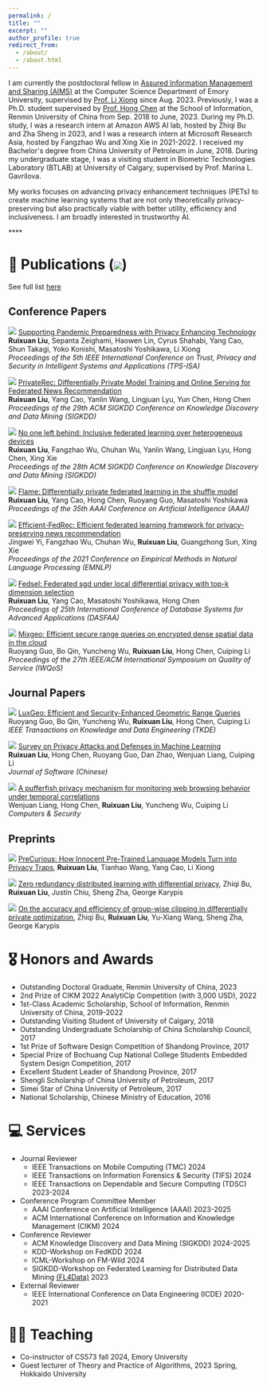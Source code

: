 ```yaml
---
permalink: /
title: ""
excerpt: ""
author_profile: true
redirect_from: 
  - /about/
  - /about.html
---
```


<!-- {% if site.google_scholar_stats_use_cdn %}
{% assign gsDataBaseUrl = "https://cdn.jsdelivr.net/gh/" | append: site.repository | append: "@" %}
{% else %}
{% assign gsDataBaseUrl = "https://raw.githubusercontent.com/" | append: site.repository | append: "/" %}
{% endif %}
{% assign url = gsDataBaseUrl | append: "google-scholar-stats/gs_data_shieldsio.json" %} -->

<span class='anchor' id='about-me'></span>

I am currently the postdoctoral fellow in [Assured Information Management and Sharing (AIMS)](http://www.cs.emory.edu/site/aims/people.html) at the Computer Science Department of  Emory University, supervised by [Prof. Li Xiong](http://www.cs.emory.edu/~lxiong/) since Aug. 2023. 
Previously, I was a Ph.D. student supervised by [Prof. Hong Chen](http://info.ruc.edu.cn/Home/Faculty/Departments/ComputerScienceandTechnology/fad56fc492784d1fa87f662044649b2f.blk.htm) at the School of Information, Renmin University of China from Sep. 2018 to June, 2023.
During my Ph.D. study, I was a research intern at Amazon AWS AI lab, hosted by Zhiqi Bu and Zha Sheng in 2023, and I was a research intern at Microsoft Research Asia, hosted by Fangzhao Wu and Xing Xie in 2021-2022.
I received my Bachelor's degree from China University of Petroleum in June, 2018.
During my undergraduate stage, I was a visiting student in Biometric Technologies Laboratory (BTLAB) at University of Calgary, supervised by Prof. Marina L. Gavrilova.

<!-- <span class='anchor' id='news'></span> -->

<!-- # 🔥 News
- *2024.06*: &nbsp;🎉🎉 Personal website is online. -->

<!-- <span class='anchor' id='research'></span>

# 🧐 Research -->
My works focuses on advancing privacy enhancement techniques (PETs) to create machine learning systems that are not only theoretically privacy-preserving but also practically viable with better utility, efficiency and inclusiveness.
I am broadly interested in trustworthy AI.

<!-- <span style="color:red">Please drop me an email if you are interested in collaborations.</span> -->****

<span class='anchor' id='publications'></span>

# 📝 Publications (<a href='https://scholar.google.com/citations?user=sXWB1UQAAAAJ'><img src="https://img.shields.io/endpoint?url={{ url | url_encode }}&logo=Google%20Scholar&labelColor=f6f6f6&color=9cf&style=flat&label=citations"></a>)
<!-- (*: Mentored student; †: Equal contribution.) -->
<!-- See full list [here](https://scholar.google.com/citations?user=sXWB1UQAAAAJ) -->
<!-- <a href='https://scholar.google.com/citations?user=sXWB1UQAAAAJ'>
  <img src="https://img.shields.io/badge/citations-123-blue?logo=Google%20Scholar&labelColor=f6f6f6&color=9cf&style=flat">
</a> -->
See full list [here](https://scholar.google.com/citations?user=sXWB1UQAAAAJ&hl=en)

## <i class="fa fa-paper-plane"></i> Conference Papers

<!-- <div class='paper-box'><div class='paper-box-image'><div><div class="badge">NeurIPS 2019</div><img src='images/favicon-16x16.jpg' alt="sym" width="50%"></div></div>
<div class='paper-box-text' markdown="1"> -->

<!-- [FastSpeech: Fast, Robust and Controllable Text to Speech](https://papers.nips.cc/paper/8580-fastspeech-fast-robust-and-controllable-text-to-speech.pdf) \\
**Yi Ren**, Yangjun Ruan, Xu Tan, Tao Qin, Sheng Zhao, Zhou Zhao, Tie-Yan Liu

[**Project**](https://speechresearch.github.io/fastspeech/) <strong><span class='show_paper_citations' data='4FA6C0AAAAAJ:qjMakFHDy7sC'></span></strong>

- FastSpeech is the first fully parallel end-to-end speech synthesis model.
</div>
</div> -->

<img src="https://img.shields.io/badge/TPS_ISA-2023-blue"> [Supporting Pandemic Preparedness with Privacy Enhancing Technology]() \
**Ruixuan Liu**, Sepanta Zeighami, Haowen Lin, Cyrus Shahabi, Yang Cao, Shun Takagi, Yoko Konishi, Masatoshi Yoshikawa, Li Xiong \
*Proceedings of the 5th IEEE International Conference on Trust, Privacy and Security in Intelligent Systems and Applications (TPS-ISA)*

<img src="https://img.shields.io/badge/SIGKDD-2023-blue"> [PrivateRec: Differentially Private Model Training and Online Serving for Federated News Recommendation](https://dl.acm.org/doi/abs/10.1145/3580305.3599889) \
**Ruixuan Liu**, Yang Cao, Yanlin Wang, Lingjuan Lyu, Yun Chen, Hong Chen \
*Proceedings of the 29th ACM SIGKDD Conference on Knowledge Discovery and Data Mining (SIGKDD)*

<img src="https://img.shields.io/badge/SIGKDD-2022-blue"> [No one left behind: Inclusive federated learning over heterogeneous devices](https://dl.acm.org/doi/abs/10.1145/3534678.3539086) \
**Ruixuan Liu**, Fangzhao Wu, Chuhan Wu, Yanlin Wang, Lingjuan Lyu, Hong Chen, Xing Xie \
*Proceedings of the 28th ACM SIGKDD Conference on Knowledge Discovery and Data Mining (SIGKDD)*

<img src="https://img.shields.io/badge/AAAI-2021-blue"> [Flame: Differentially private federated learning in the shuffle model](https://ojs.aaai.org/index.php/AAAI/article/view/17053) \
**Ruixuan Liu**, Yang Cao, Hong Chen, Ruoyang Guo, Masatoshi Yoshikawa \
*Proceedings of the 35th AAAI Conference on Artificial Intelligence (AAAI)*

<img src="https://img.shields.io/badge/EMNLP-2021-blue"> [Efficient-FedRec: Efficient federated learning framework for privacy-preserving news recommendation](https://aclanthology.org/2021.emnlp-main.223.pdf) \
Jingwei Yi, Fangzhao Wu, Chuhan Wu, **Ruixuan Liu**, Guangzhong Sun, Xing Xie \
*Proceedings of the 2021 Conference on Empirical Methods in Natural Language Processing (EMNLP)*

<!-- <img src="https://img.shields.io/badge/-2021-blue"> [Multi-modal motion-capture-based biometric systems for emergency response and patient rehabilitation](https://www.igi-global.com/chapter/multi-modal-motion-capture-based-biometric-systems-for-emergency-response-and-patient-rehabilitation/261369)
Marina L Gavrilova, Ferdous Ahmed, ASM Hossain Bari, **Ruixuan Liu**, Tiantian Liu, Yann Maret, Brandon Kawah Sieu, Tanuja Sudhakar \
*Research Anthology on Rehabilitation Practices and Therapy* -->

<img src="https://img.shields.io/badge/DASFAA-2020-blue"> [Fedsel: Federated sgd under local differential privacy with top-k dimension selection](https://link.springer.com/chapter/10.1007/978-3-030-59410-7_33) \
**Ruixuan Liu**, Yang Cao, Masatoshi Yoshikawa, Hong Chen \
*Proceedings of 25th International Conference of Database Systems for Advanced Applications (DASFAA)*

<img src="https://img.shields.io/badge/IWQoS-2019-blue"> [Mixgeo: Efficient secure range queries on encrypted dense spatial data in the cloud](https://dl.acm.org/doi/abs/10.1145/3326285.3329064) \
Ruoyang Guo, Bo Qin, Yuncheng Wu, **Ruixuan Liu**, Hong Chen, Cuiping Li \
*Proceedings of the 27th IEEE/ACM International Symposium on Quality of Service (IWQoS)*

<!-- <img src=""> [Local differential privacy with k-anonymous for frequency estimation]()
Dan Zhao, Hong Chen, Suyun Zhao, Xiaoying Zhang, Cuiping Li, **Ruixuan Liu** \
*Proceedings of the IEEE International Conference on Big Data (Big Data)* -->

## <i class="fa fa-paper-plane"></i> Journal Papers
<img src="https://img.shields.io/badge/TKDE-2021-blue"> [LuxGeo: Efficient and Security-Enhanced Geometric Range Queries](https://ieeexplore.ieee.org/abstract/document/9477110) \
Ruoyang Guo, Bo Qin, Yuncheng Wu, **Ruixuan Liu**, Hong Chen, Cuiping Li \
*IEEE Transactions on Knowledge and Data Engineering (TKDE)*

<img src="https://img.shields.io/badge/JoS-2020-blue"> [Survey on Privacy Attacks and Defenses in Machine Learning](https://www.jos.org.cn/jos/article/abstract/5904) \
**Ruixuan Liu**, Hong Chen, Ruoyang Guo, Dan Zhao, Wenjuan Liang, Cuiping Li \
*Journal of Software (Chinese)*

<img src="https://img.shields.io/badge/C&S-2020-blue"> [A pufferfish privacy mechanism for monitoring web browsing behavior under temporal correlations](https://www.sciencedirect.com/science/article/abs/pii/S0167404820300389) \
Wenjuan Liang, Hong Chen, **Ruixuan Liu**, Yuncheng Wu, Cuiping Li \
*Computers & Security*

## <i class="fa fa-paper-plane"></i> Preprints
<img src="https://img.shields.io/badge/arXiv-blue"> [PreCurious: How Innocent Pre-Trained Language Models Turn into Privacy Traps](https://arxiv.org/pdf/2403.09562), **Ruixuan Liu**, Tianhao Wang, Yang Cao, Li Xiong

<img src="https://img.shields.io/badge/arXiv-blue"> [Zero redundancy distributed learning with differential privacy](https://arxiv.org/pdf/2311.11822), Zhiqi Bu, **Ruixuan Liu**, Justin Chiu, Sheng Zha, George Karypis

<img src="https://img.shields.io/badge/arXiv-blue"> [On the accuracy and efficiency of group-wise clipping in differentially private optimization](https://arxiv.org/pdf/2310.19215), Zhiqi Bu, **Ruixuan Liu**, Yu-Xiang Wang, Sheng Zha, George Karypis

<span class='anchor' id='honors-and-awards'></span>

# 🎖 Honors and Awards
- Outstanding Doctoral Graduate, Renmin University of China, 2023
- 2nd Prize of CIKM 2022 AnalytiCip Competition (with 3,000 USD), 2022
- 1st-Class Academic Scholarship, School of Information, Renmin University of China, 2019-2022
- Outstanding Visiting Student of University of Calgary, 2018
- Outstanding Undergraduate Scholarship of China Scholarship Council, 2017
- 1st Prize of Software Design Competition of Shandong Province, 2017
- Special Prize of Bochuang Cup National College Students Embedded System Design Competition, 2017
- Excellent Student Leader of Shandong Province, 2017
- Shengli Scholarship of China University of Petroleum, 2017
- Simei Star of China University of Petroleum, 2017
- National Scholarship, Chinese Ministry of Education, 2016

<span class='anchor' id='services'></span>

# 💻 Services
- Journal Reviewer
  - IEEE Transactions on Mobile Computing (TMC) 2024
  - IEEE Transactions on Information Forensics & Security (TIFS) 2024
  - IEEE Transactions on Dependable and Secure Computing (TDSC) 2023-2024
- Conference Program Committee Member
  - AAAI Conference on Artificial Intelligence (AAAI) 2023-2025
  - ACM International Conference on Information and Knowledge Management (CIKM) 2024
- Conference Reviewer
  - ACM Knowledge Discovery and Data Mining (SIGKDD) 2024-2025
  - KDD-Workshop on FedKDD 2024
  - ICML-Workshop on FM-Wild 2024
  - SIGKDD-Workshop on Federated Learning for Distributed Data Mining [(FL4Data)](https://fl4data-mining.github.io/) 2023
- External Reviewer
  - IEEE International Conference on Data Engineering (ICDE) 2020-2021

<span class='anchor' id='others'></span>

# 👩‍🏫 Teaching
- Co-instructor of CS573 fall 2024, Emory University
- Guest lecturer of Theory and Practice of Algorithms, 2023 Spring, Hokkaido University

<!-- # 🎤 Talks -->

<!-- # 📖 Educations -->

<!-- # 💼 Internships -->

<!-- # 💬 Invited Talks
- *2021.06*, Lorem ipsum dolor sit amet, consectetur adipiscing elit. Vivamus ornare aliquet ipsum, ac tempus justo dapibus sit amet. 
- *2021.03*, Lorem ipsum dolor sit amet, consectetur adipiscing elit. Vivamus ornare aliquet ipsum, ac tempus justo dapibus sit amet.  \| [\[video\]](https://github.com/) -->

<!-- # 💻 Experiences
- *2019.08 - 2020.05*, [Y-Tech Lab, Kuaishou Technology](https://www.kuaishou.com/), Beijing, China.
- *2020.05 - Now*,&nbsp;&nbsp;&nbsp;&nbsp;&nbsp;[Media Computing Group, Microsoft Research Asia](https://www.microsoft.com/en-us/research/group/media-computing-group/), Beijing, China. -->

